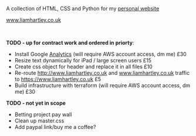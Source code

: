 A collection of HTML, CSS and Python for my [personal website](www.liamhartley.co.uk)

www.liamhartley.co.uk

<br>

**TODO - up for contract work and ordered in priorty**:
- Install Google [Analytics](https://analytics.google.com/) (will require AWS account access, dm me) £30
- Resize text dynamically for iPad / large screen users £15
- Create css object for header and replace it in all files £10
- Re-route http://www.liamhartley.co.uk and www.liamhartley.co.uk traffic to https://www.liamhartley.co.uk £5
- Build infrastructure with terraform (will require AWS account access, dm me) £30


**TODO - not yet in scope**
- Betting project pay wall 
- Clean up master.css
- Add paypal link/buy me a coffee?
